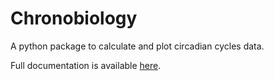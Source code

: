 # Chronobiology

A python package to calculate and plot circadian cycles data.

Full documentation is available [here](https://chronobiology.readthedocs.io/en/latest/index.html).
